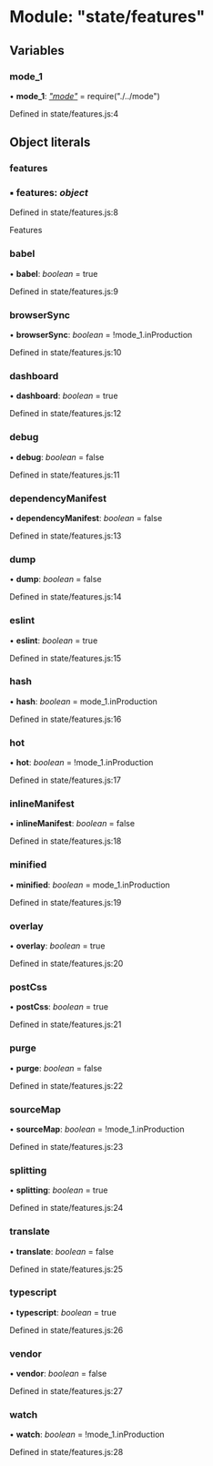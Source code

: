 # Module: "state/features"

## Variables

### mode_1

• **mode_1**: _["mode"](_mode_.md)_ = require("./../mode")

Defined in state/features.js:4

## Object literals

### features

### ▪ **features**: _object_

Defined in state/features.js:8

Features

### babel

• **babel**: _boolean_ = true

Defined in state/features.js:9

### browserSync

• **browserSync**: _boolean_ = !mode_1.inProduction

Defined in state/features.js:10

### dashboard

• **dashboard**: _boolean_ = true

Defined in state/features.js:12

### debug

• **debug**: _boolean_ = false

Defined in state/features.js:11

### dependencyManifest

• **dependencyManifest**: _boolean_ = false

Defined in state/features.js:13

### dump

• **dump**: _boolean_ = false

Defined in state/features.js:14

### eslint

• **eslint**: _boolean_ = true

Defined in state/features.js:15

### hash

• **hash**: _boolean_ = mode_1.inProduction

Defined in state/features.js:16

### hot

• **hot**: _boolean_ = !mode_1.inProduction

Defined in state/features.js:17

### inlineManifest

• **inlineManifest**: _boolean_ = false

Defined in state/features.js:18

### minified

• **minified**: _boolean_ = mode_1.inProduction

Defined in state/features.js:19

### overlay

• **overlay**: _boolean_ = true

Defined in state/features.js:20

### postCss

• **postCss**: _boolean_ = true

Defined in state/features.js:21

### purge

• **purge**: _boolean_ = false

Defined in state/features.js:22

### sourceMap

• **sourceMap**: _boolean_ = !mode_1.inProduction

Defined in state/features.js:23

### splitting

• **splitting**: _boolean_ = true

Defined in state/features.js:24

### translate

• **translate**: _boolean_ = false

Defined in state/features.js:25

### typescript

• **typescript**: _boolean_ = true

Defined in state/features.js:26

### vendor

• **vendor**: _boolean_ = false

Defined in state/features.js:27

### watch

• **watch**: _boolean_ = !mode_1.inProduction

Defined in state/features.js:28
